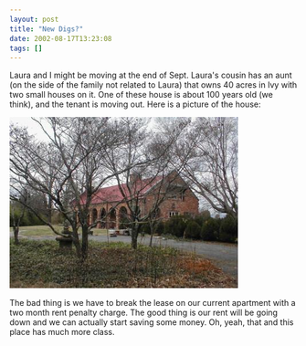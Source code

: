 ```yaml
---
layout: post
title: "New Digs?"
date: 2002-08-17T13:23:08
tags: []
---
```


Laura and I might be moving at the end of Sept. Laura's cousin has an aunt (on the side of the family not related to Laura) that owns 40 acres in Ivy with two small houses on it. One of these house is about 100 years old (we think), and the tenant is moving out. Here is a picture of the house:




![Our new house?][1]

The bad thing is we have to break the lease on our current apartment with a two month rent penalty charge. The good thing is our rent will be going down and we can actually start saving some money. Oh, yeah, that and this place has much more class.

   [1]: /2002/08/17/ivy-house.jpg

